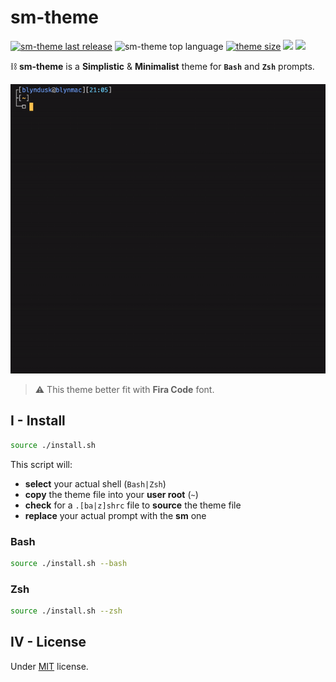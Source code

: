 # sm-theme

<a href="https://github.com/blyndusk/sm-theme/releases/latest"><img src="https://img.shields.io/github/release/blyndusk/sm-theme.svg" alt="sm-theme last release"/></a>
<img src="https://img.shields.io/github/languages/top/blyndusk/sm-theme.svg?color=%23222222" alt="sm-theme top language"/>
<a href="https://github.com/blyndusk/sm-theme/blob/master/sm.zsh-theme"><img src="https://img.shields.io/github/size/blyndusk/sm-theme/sm.zsh-theme?color=%23edd417" alt="theme size"/></a>
<a href="https://github.com/blyndusk/sm-theme/blob/master/LICENSE" alt="sm license"><img src="https://img.shields.io/github/license/blyndusk/sm-theme.svg"/></a>
<a href="https://github.com/blyndusk/sm-theme" alt="sm license"><img src="https://img.shields.io/github/stars/blyndusk/sm-theme?color=878787"/></a>

⛓ **sm-theme** is a **Simplistic** & **Minimalist** theme for **`Bash`** and **`Zsh`** prompts.

![sm-theme](./docs/sm-prompt.gif)

> ⚠️ This theme better fit with **Fira Code** font.

## I - Install

```bash
source ./install.sh
```

This script will:
- **select** your actual shell (`Bash|Zsh`)
- **copy** the theme file into your **user root** (`~`)
- **check** for a `.[ba|z]shrc` file to **source** the theme file
- **replace** your actual prompt with the **sm** one

### Bash

```bash
source ./install.sh --bash
```

### Zsh

```zsh
source ./install.sh --zsh
```

## IV - License

Under [MIT](https://github.com/blyndusk/sm-theme/blob/master/LICENSE) license.
